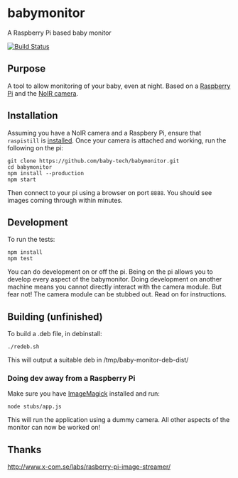# babymonitor

A Raspberry Pi based baby monitor

[![Build Status](https://snap-ci.com/baby-tech/babymonitor/branch/master/build_image)](https://snap-ci.com/baby-tech/babymonitor/branch/master)

## Purpose

A tool to allow monitoring of your baby, even at night. Based on a [Raspberry Pi](http://www.raspberrypi.org/) and the [NoIR camera](http://www.raspberrypi.org/products/pi-noir-camera/).

## Installation

Assuming you have a NoIR camera and a Raspbery Pi, ensure that `raspistill` is [installed](http://www.raspberrypi.org/documentation/configuration/camera.md). Once your camera is attached and working, run the following on the pi:

    git clone https://github.com/baby-tech/babymonitor.git
    cd babymonitor
    npm install --production
    npm start

Then connect to your pi using a browser on port `8888`. You should see images coming through within minutes.

## Development

To run the tests:

    npm install
    npm test

You can do development on or off the pi. Being on the pi allows you to develop every aspect of the babymonitor. Doing development on another machine means you cannot directly interact with the camera module. But fear not! The camera module can be stubbed out. Read on for instructions.

## Building (unfinished)

To build a .deb file, in debinstall:

    ./redeb.sh

This will output a suitable deb in /tmp/baby-monitor-deb-dist/

### Doing dev away from a Raspberry Pi

Make sure you have [ImageMagick](http://www.imagemagick.org/) installed and run:

    node stubs/app.js

This will run the application using a dummy camera. All other aspects of the monitor can now be worked on!

## Thanks

http://www.x-com.se/labs/rasberry-pi-image-streamer/
